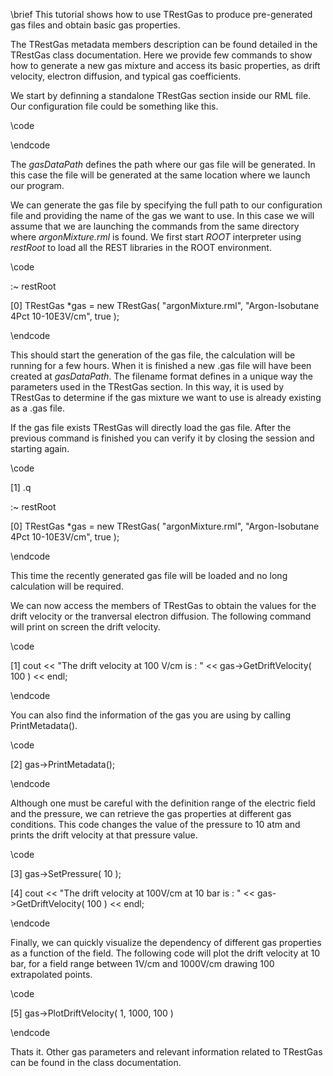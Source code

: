 \brief This tutorial shows how to use TRestGas to produce pre-generated gas files and obtain basic gas properties.

The TRestGas metadata members description can be found detailed in the TRestGas class documentation. Here we provide few commands to show how to generate a new gas mixture and access its basic properties, as drift velocity, electron diffusion, and typical gas coefficients.

We start by definning a standalone TRestGas section inside our RML file. Our configuration file could be something like this.

\code
<!-- File : argonMixture.rml -->

<globals>
    <parameter name="gasDataPath" value="." />
</globals>

<section TRestGas name="Argon-Isobutane 4Pct 10-10E3V/cm" title="Argon-Isobutane Mixture (4Pct Isobutane)">
    <parameter name="pressure" value="1" />
    <parameter name="temperature" value="293.15" />
    <parameter name="maxElectronEnergy" value="400" />
    <parameter name="W_value" value="26.145" />
    <parameter name="nCollisions" value="10" />
    <eField Emin="10" Emax="1000." nodes="20" />
    <gasComponent name="ar" fraction="0.96" />
    <gasComponent name="iC4H10" fraction="0.04" />
</section>
\endcode

The *gasDataPath* defines the path where our gas file will be generated. In this case the file will be generated at the same location where we launch our program.

We can generate the gas file by specifying the full path to our configuration file and providing the name of the gas we want to use. In this case we will assume that we are launching the commands from the same directory where *argonMixture.rml* is found. We first start *ROOT* interpreter using *restRoot* to load all the REST libraries in the ROOT environment.

\code

:~ restRoot

[0] TRestGas *gas = new TRestGas( "argonMixture.rml", "Argon-Isobutane 4Pct 10-10E3V/cm", true );

\endcode

This should start the generation of the gas file, the calculation will be running for a few hours. When it is finished a new .gas file will have been created at *gasDataPath*. The filename format defines in a unique way the parameters used in the TRestGas section. In this way, it is used by TRestGas to determine if the gas mixture we want to use is already existing as a .gas file. 

If the gas file exists TRestGas will directly load the gas file. After the previous command is finished you can verify it by closing the session and starting again.

\code

[1] .q

:~ restRoot

[0] TRestGas *gas = new TRestGas( "argonMixture.rml", "Argon-Isobutane 4Pct 10-10E3V/cm", true );

\endcode

This time the recently generated gas file will be loaded and no long calculation will be required.

We can now access the members of TRestGas to obtain the values for the drift velocity or the tranversal electron diffusion. The following command will print on screen the drift velocity.

\code

[1] cout << "The drift velocity at 100 V/cm is : " << gas->GetDriftVelocity( 100 ) << endl;

\endcode

You can also find the information of the gas you are using by calling PrintMetadata().

\code

[2] gas->PrintMetadata();

\endcode

Although one must be careful with the definition range of the electric field and the pressure, we can retrieve the gas properties at different gas conditions. This code changes the value of the pressure to 10 atm and prints the drift velocity at that pressure value.

\code

[3] gas->SetPressure( 10 );

[4] cout << "The drift velocity at 100V/cm at 10 bar is : " << gas->GetDriftVelocity( 100 ) << endl;

\endcode

Finally, we can quickly visualize the dependency of different gas properties as a function of the field. The following code will plot the drift velocity at 10 bar, for a field range between 1V/cm and 1000V/cm drawing 100 extrapolated points.

\code

[5] gas->PlotDriftVelocity( 1, 1000, 100 )

\endcode

Thats it. Other gas parameters and relevant information related to TRestGas can be found in the class documentation.
